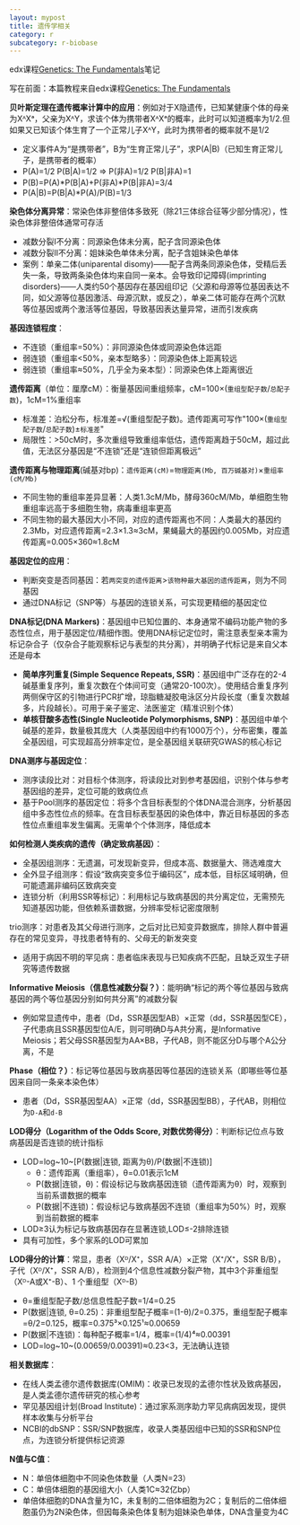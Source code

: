 ```yaml
---
layout: mypost
title: 遗传学相关
category: r
subcategory: r-biobase
---
```

edx课程[Genetics: The Fundamentals](https://learning.edx.org/course/course-v1:MITx+7.03.1x+1T2025/home)笔记

<!-- more -->

写在前面：本篇教程来自edx课程[Genetics: The Fundamentals](https://learning.edx.org/course/course-v1:MITx+7.03.1x+1T2025/home)

**贝叶斯定理在遗传概率计算中的应用**：例如对于X隐遗传，已知某健康个体的母亲为XᴬXᵃ，父亲为XᴬY，求该个体为携带者XᴬXᵃ的概率，此时可以知道概率为1/2.但如果又已知该个体生育了一个正常儿子XᴬY，此时为携带者的概率就不是1/2
- 定义事件A为“是携带者”，B为“生育正常儿子”，求P(A|B)（已知生育正常儿子，是携带者的概率）
- P(A)=1/2   P(B|A)=1/2   =>    P(非A)=1/2   P(B|非A)=1
- P(B)=P(A)\*P(B|A)+P(非A)\*P(B|非A)=3/4
- P(A|B)=P(B|A)*P(A)/P(B)=1/3

**染色体分离异常**：常染色体非整倍体多致死（除21三体综合征等少部分情况），性染色体非整倍体通常可存活
- 减数分裂I不分离：同源染色体未分离，配子含同源染色体
- 减数分裂II不分离：姐妹染色单体未分离，配子含姐妹染色单体
- 案例：单亲二体(uniparental disomy)——配子含两条同源染色体，受精后丢失一条，导致两条染色体均来自同一亲本。会导致印记障碍(imprinting disorders)——人类约50个基因存在基因组印记（父源和母源等位基因表达不同，如父源等位基因激活、母源沉默，或反之），单亲二体可能存在两个沉默等位基因或两个激活等位基因，导致基因表达量异常，进而引发疾病

**基因连锁程度**：
- 不连锁（重组率=50%）：非同源染色体或同源染色体远距
- 弱连锁（重组率<50%，亲本型略多）：同源染色体上距离较远
- 弱连锁（重组率≈50%，几乎全为亲本型）：同源染色体上距离很近

**遗传距离**（单位：厘摩cM）：衡量基因间重组频率，cM=100×(`重组型配子数`/`总配子数`)，1cM=1%重组率
- 标准差：泊松分布，标准差=√(重组型配子数)。遗传距离可写作"100×(`重组型配子数`/`总配子数`)±`标准差`"
- 局限性：>50cM时，多次重组导致重组率低估，遗传距离趋于50cM，超过此值，无法区分基因是“不连锁”还是“连锁但距离极远”

**遗传距离与物理距离**(碱基对bp)：`遗传距离(cM)`=`物理距离(Mb, 百万碱基对)`×`重组率(cM/Mb)`
- 不同生物的重组率差异显著：人类1.3cM/Mb，酵母360cM/Mb，单细胞生物重组率远高于多细胞生物，病毒重组率更高
- 不同生物的最大基因大小不同，对应的遗传距离也不同：人类最大的基因约2.3Mb，对应遗传距离=2.3×1.3≈3cM，果蝇最大的基因约0.005Mb，对应遗传距离=0.005×360≈1.8cM

**基因定位的应用**：
- 判断突变是否同基因：若`两突变的遗传距离`>`该物种最大基因的遗传距离`，则为不同基因
- 通过DNA标记（SNP等）与基因的连锁关系，可实现更精细的基因定位

**DNA标记(DNA Markers)**：基因组中已知位置的、本身通常不编码功能产物的多态性位点，用于基因定位/精细作图。使用DNA标记定位时，需注意表型亲本需为标记杂合子（仅杂合子能观察标记与表型的共分离），并明确子代标记是来自父本还是母本
- **简单序列重复(Simple Sequence Repeats, SSR)**：基因组中广泛存在的2-4碱基重复序列，重复次数在个体间可变（通常20-100次）。使用结合重复序列两侧保守区的引物进行PCR扩增，琼脂糖凝胶电泳区分片段长度（重复次数越多，片段越长）。可用于亲子鉴定、法医鉴定（精准识别个体）
- **单核苷酸多态性(Single Nucleotide Polymorphisms, SNP)**：基因组中单个碱基的差异，数量极其庞大（人类基因组中约有1000万个），分布密集，覆盖全基因组，可实现超高分辨率定位，是全基因组关联研究GWAS的核心标记

**DNA测序与基因定位**：
- 测序读段比对：对目标个体测序，将读段比对到参考基因组，识别个体与参考基因组的差异，定位可能的致病位点
- 基于Pool测序的基因定位：将多个含目标表型的个体DNA混合测序，分析基因组中多态性位点的频率。在含目标表型基因的染色体中，靠近目标基因的多态性位点重组率发生偏离。无需单个个体测序，降低成本

**如何检测人类疾病的遗传（确定致病基因）**：
- 全基因组测序：无遗漏，可发现新变异，但成本高、数据量大、筛选难度大
- 全外显子组测序：假设“致病突变多位于编码区”，成本低，目标区域明确，但可能遗漏非编码区致病突变
- 连锁分析（利用SSR等标记）：利用标记与致病基因的共分离定位，无需预先知道基因功能，但依赖系谱数据，分辨率受标记密度限制

trio测序：对患者及其父母进行测序，之后对比已知变异数据库，排除人群中普遍存在的常见变异，寻找患者特有的、父母无的新发突变
- 适用于病因不明的罕见病：患者临床表现与已知疾病不匹配，且缺乏双生子研究等遗传数据

**Informative Meiosis（信息性减数分裂？）**：能明确“标记的两个等位基因与致病基因的两个等位基因分别如何共分离”的减数分裂
- 例如常显遗传中，患者（Dd，SSR基因型AB）×正常（dd，SSR基因型CE），子代患病且SSR基因型位A/E，则可明确D与A共分离，是Informative Meiosis；若父母SSR基因型为AA×BB，子代AB，则不能区分D与哪个A公分离，不是

**Phase（相位？）**：标记等位基因与致病基因等位基因的连锁关系（即哪些等位基因来自同一条亲本染色体）
- 患者（Dd，SSR基因型AA）×正常（dd，SSR基因型BB），子代AB，则相位为`D-A`和`d-B`

**LOD得分（Logarithm of the Odds Score, 对数优势得分）**：判断标记位点与致病基因是否连锁的统计指标
- LOD=log~10~[P(数据|连锁, 距离为θ)/P(数据|不连锁)]
  - θ：遗传距离（重组率），θ=0.01表示1cM
  - P(数据|连锁，θ)：假设标记与致病基因连锁（遗传距离为θ）时，观察到当前系谱数据的概率
  - P(数据|不连锁)：假设标记与致病基因不连锁（重组率为50%）时，观察到当前数据的概率
- LOD≥3认为标记与致病基因存在显著连锁,LOD≤-2排除连锁
- 具有可加性，多个家系的LOD可累加

**LOD得分的计算**：常显，患者（Xᴰ/X⁺，SSR A/A）×正常（X⁺/X⁺，SSR B/B），子代（Xᴰ/X⁺，SSR A/B），检测到4个信息性减数分裂产物，其中3个非重组型（Xᴰ-A或X⁺-B）、1 个重组型（Xᴰ-B）
- θ=重组型配子数/总信息性配子数=1/4=0.25
- P(数据|连锁, θ=0.25)：非重组型配子概率=(1-θ)/2=0.375，重组型配子概率=θ/2=0.125，概率=0.375³×0.125¹≈0.00659
- P(数据|不连锁)：每种配子概率=1/4，概率=(1/4)⁴≈0.00391
- LOD=log~10~(0.00659/0.00391)≈0.23<3，无法确认连锁

**相关数据库**：
- 在线人类孟德尔遗传数据库(OMIM)：收录已发现的孟德尔性状及致病基因，是人类孟德尔遗传研究的核心参考
- 罕见基因组计划(Broad Institute)：通过家系测序助力罕见病病因发现，提供样本收集与分析平台
- NCBI的dbSNP：SSR/SNP数据库，收录人类基因组中已知的SSR和SNP位点，为连锁分析提供标记资源

**N值与C值**：
- N：单倍体细胞中不同染色体数量（人类N=23）
- C：单倍体细胞的基因组大小（人类1C≈32亿bp）
- 单倍体细胞的DNA含量为1C，未复制的二倍体细胞为2C；复制后的二倍体细胞虽仍为2N染色体，但因每条染色体复制为姐妹染色单体，DNA含量变为4C
